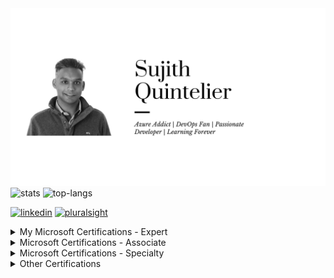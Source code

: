 <img src="https://github.com/sujithq/sujithq/blob/master/assets/banner-header.png" alt="Hi I Am Sujith">


<img src="https://github-readme-stats.vercel.app/api?username=sujithq&layout=compact&hide=html" alt="stats" />


<img src="https://github-readme-stats.vercel.app/api/top-langs/?username=sujithq&layout=compact&hide=html" alt="top-langs" />


[<img src='https://cdn.jsdelivr.net/npm/simple-icons@3.0.1/icons/linkedin.svg' alt='linkedin' height='40'>](https://www.linkedin.com/in/sujithquintelier/)  [<img src='https://cdn.jsdelivr.net/npm/simple-icons@3.0.1/icons/pluralsight.svg' alt='pluralsight' height='40'>](https://app.pluralsight.com/profile/SujithQ)  


<details>
<summary>My Microsoft Certifications - Expert</summary>
<a href="https://www.youracclaim.com/badges/ae570eb5-5e80-49c0-b333-c10d98be139c" target="_blank"><img src="https://github.com/sujithq/sujithq/blob/master/assets/microsoft/0100-azure-solutions-architect-expert.png" width="100"></a> <a href="https://www.youracclaim.com/badges/8be7e149-d0ac-47e8-909e-5a30f8b6a799" target="_blank"><img src="https://github.com/sujithq/sujithq/blob/master/assets/microsoft/0101-DevOps-Engineer-expert.png" width="100"></a> 
</details>

<details>
<summary>Microsoft Certifications - Associate</summary>
<a href="https://www.youracclaim.com/badges/cdf46779-5a7e-4677-94a2-c9c3c5a55d03" target="_blank"><img src="https://github.com/sujithq/sujithq/blob/master/assets/microsoft/0120-azure-administrator-associate.png" width="100"></a> <a href="https://www.youracclaim.com/badges/bf467f1a-c7fe-472a-bc4e-565899a5d74b" target="_blank"><img src="https://github.com/sujithq/sujithq/blob/master/assets/microsoft/0121-azure-security-engineer-associate.png" width="100"></a> <a href="https://www.youracclaim.com/badges/14a23058-7390-4044-b1a4-8462520ef288" target="_blank"><img src="https://github.com/sujithq/sujithq/blob/master/assets/microsoft/0122-azure-developer-associate.png" width="100"></a> <a href="https://www.youracclaim.com/badges/4372a0cc-dfb8-4311-a920-8289eedbf27c" target="_blank"><img src="https://github.com/sujithq/sujithq/blob/master/assets/microsoft/0123-azure-ai-engineer-associate.png" width="100"></a> 
</details>

<details>
<summary>Microsoft Certifications - Specialty</summary>
<a><img src="https://github.com/sujithq/sujithq/blob/master/assets/microsoft/0130-azure-cosmos-db-developer-specialty.png" width="100"></a>
</details>

<details>
<summary>Other Certifications</summary>
<a href="https://www.credly.com/badges/17ed3835-f672-4919-bd71-bc6ac76e9547" target="_blank"><img src="https://github.com/sujithq/sujithq/blob/master/assets/terraform/Terraform-Associate-Badge.png" width="100"></a>

<a href="https://github.com/sujithq/sujithq/blob/master/assets/securityjourney/Green-Yellow-White.pdf" target="_blank"><img src="https://github.com/sujithq/sujithq/blob/master/assets/securityjourney/0401-Green-Belt.png" width="200"></a>

<a href="https://github.com/sujithq/sujithq/blob/master/assets/securityjourney/Green-Yellow-White.pdf" target="_blank"><img src="https://github.com/sujithq/sujithq/blob/master/assets/securityjourney/0402-Yellow-Belt.png" width="200"></a>

<a href="https://github.com/sujithq/sujithq/blob/master/assets/securityjourney/Green-Yellow-White.pdf" target="_blank"><img src="https://github.com/sujithq/sujithq/blob/master/assets/securityjourney/0403-White-Belt.png" width="200"></a>

</details>

<!-- <img src="http://hits.dwyl.com/sujithq/sujithq.svg" alt="count" /> -->


<!--
**sujithq/sujithq** is a ✨ _special_ ✨ repository because its `README.md` (this file) appears on your GitHub profile.

Here are some ideas to get you started:

- 🔭 I’m currently working on ...
- 🌱 I’m currently learning ...
- 👯 I’m looking to collaborate on ...
- 🤔 I’m looking for help with ...
- 💬 Ask me about ...
- 📫 How to reach me: ...
- 😄 Pronouns: ...
- ⚡ Fun fact: ...
-->
